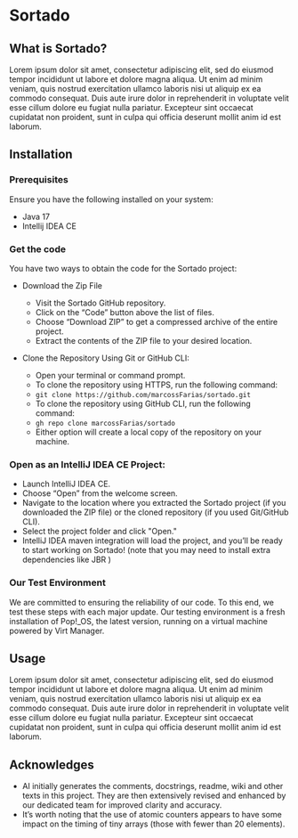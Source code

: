 # Sortado


## What is Sortado? 
Lorem ipsum dolor sit amet, consectetur adipiscing elit, sed do eiusmod tempor incididunt ut labore et dolore magna aliqua. Ut enim ad minim veniam, quis nostrud exercitation ullamco laboris nisi ut aliquip ex ea commodo consequat. Duis aute irure dolor in reprehenderit in voluptate velit esse cillum dolore eu fugiat nulla pariatur. Excepteur sint occaecat cupidatat non proident, sunt in culpa qui officia deserunt mollit anim id est laborum.


## Installation

### Prerequisites

Ensure you have the following installed on your system:
- Java 17
- Intellij IDEA CE

### Get the code
You have two ways to obtain the code for the Sortado project:
- Download the Zip File
  - Visit the Sortado GitHub repository.
  - Click on the “Code” button above the list of files.
  - Choose “Download ZIP” to get a compressed archive of the entire project.
  - Extract the contents of the ZIP file to your desired location.
  
- Clone the Repository Using Git or GitHub CLI:
  - Open your terminal or command prompt.
  - To clone the repository using HTTPS, run the following command:
  - `git clone https://github.com/marcossFarias/sortado.git`
  - To clone the repository using GitHub CLI, run the following command: 
  - `gh repo clone marcossFarias/sortado`
  - Either option will create a local copy of the repository on your machine.


### Open as an IntelliJ IDEA CE Project:
- Launch IntelliJ IDEA CE.
- Choose “Open” from the welcome screen.
- Navigate to the location where you extracted the Sortado project (if you downloaded the ZIP file) or the cloned repository (if you used Git/GitHub CLI).
- Select the project folder and click "Open."
- IntelliJ IDEA maven integration will load the project, and you’ll be ready to start working on Sortado! (note that you may need to install extra dependencies like JBR )

### Our Test Environment
We are committed to ensuring the reliability of our code.
To this end, we test these steps with each major update.
Our testing environment is a fresh installation of Pop!_OS, the latest version, running on a virtual machine powered by Virt Manager.



## Usage
Lorem ipsum dolor sit amet, consectetur adipiscing elit, sed do eiusmod tempor incididunt ut labore et dolore magna aliqua. Ut enim ad minim veniam, quis nostrud exercitation ullamco laboris nisi ut aliquip ex ea commodo consequat. Duis aute irure dolor in reprehenderit in voluptate velit esse cillum dolore eu fugiat nulla pariatur. Excepteur sint occaecat cupidatat non proident, sunt in culpa qui officia deserunt mollit anim id est laborum.



## Acknowledges
- AI initially generates the comments, docstrings, readme, wiki and other texts in this project. They are then extensively revised and enhanced by our dedicated team for improved clarity and accuracy.
- It’s worth noting that the use of atomic counters appears to have some impact on the timing of tiny arrays (those with fewer than 20 elements). 